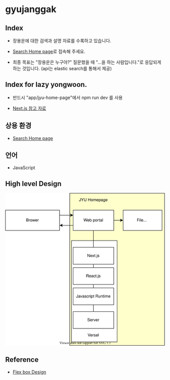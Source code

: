 # gyujanggak

## Index

* 장용운에 대한 검색과 설명 자료를 수록하고 있습니다.

* [Search Home page](https://gyujanggak.vercel.app)로 접속해 주세요.

* 최종 목표는 "장용운은 누구야?" 질문했을 때 "...을 하는 사람입니다."로 응답되게 하는 것입니다. (api는 elastic search를 통해서 제공)

## Index for lazy yongwoon.

* 반드시 "app/jyu-home-page"에서 npm run dev 를 사용

* [Next.js 참고 자료](https://nextjs.org/docs/getting-started) 

## 상용 환경

* [Search Home page](https://gyujanggak.vercel.app)

## 언어

* JavaScript

## High level Design

![JYU Homepage HLD /architecure/JYUHomepageHLD.svg 참고](https://raw.githubusercontent.com/YongwoonJang/gyujanggak/master/architecture/JYUHomepageHLD.svg)

## Reference 

* [Flex box Design](https://heropy.blog/2018/11/24/css-flexible-box/)
